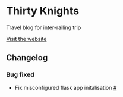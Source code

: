 # Thirty Knights
Travel blog for inter-railing trip

[Visit the website](https://www.thirtyknights.com/)

## Changelog
### Bug fixed
- Fix misconfigured flask app initalisation [#]()